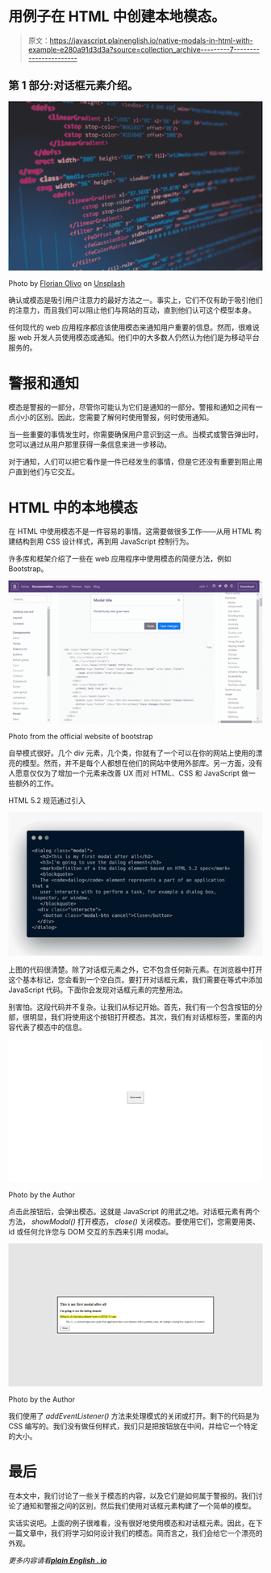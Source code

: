 # 用例子在 HTML 中创建本地模态。

> 原文：<https://javascript.plainenglish.io/native-modals-in-html-with-example-e280a91d3d3a?source=collection_archive---------7----------------------->

## 第 1 部分:对话框元素介绍。

![](img/6a435ecfb08b8d7a9aae1347066484b3.png)

Photo by [Florian Olivo](https://unsplash.com/@florianolv?utm_source=medium&utm_medium=referral) on [Unsplash](https://unsplash.com?utm_source=medium&utm_medium=referral)

确认或模态是吸引用户注意力的最好方法之一。事实上，它们不仅有助于吸引他们的注意力，而且我们可以阻止他们与网站的互动，直到他们认可这个模型本身。

任何现代的 web 应用程序都应该使用模态来通知用户重要的信息。然而，很难说服 web 开发人员使用模态或通知。他们中的大多数人仍然认为他们是为移动平台服务的。

# 警报和通知

模态是警报的一部分，尽管你可能认为它们是通知的一部分。警报和通知之间有一点小小的区别。因此，您需要了解何时使用警报，何时使用通知。

当一些重要的事情发生时，你需要确保用户意识到这一点。当模式或警告弹出时，您可以通过从用户那里获得一条信息来进一步移动。

对于通知，人们可以把它看作是一件已经发生的事情，但是它还没有重要到阻止用户直到他们与它交互。

# HTML 中的本地模态

在 HTML 中使用模态不是一件容易的事情。这需要做很多工作——从用 HTML 构建结构到用 CSS 设计样式，再到用 JavaScript 控制行为。

许多库和框架介绍了一些在 web 应用程序中使用模态的简便方法，例如 Bootstrap。

![](img/91d0ba75d48e8df5b55153b427fbd6aa.png)

Photo from the official website of bootstrap

自举模式很好。几个 div 元素，几个类，你就有了一个可以在你的网站上使用的漂亮的模型。然而，并不是每个人都想在他们的网站中使用外部库。另一方面，没有人愿意仅仅为了增加一个元素来改善 UX 而对 HTML、CSS 和 JavaScript 做一些额外的工作。

HTML 5.2 规范通过引入<dialog>元素解决了这个问题，他们将其定义为应用程序的一部分，用户可以与之交互来执行任务。例如，对话框、检查器或窗口，如下所示。</dialog>

![](img/248e153f3fd7183c99365732de3331b1.png)

上图的代码很清楚。除了对话框元素之外，它不包含任何新元素。在浏览器中打开这个基本标记，您会看到一个空白页。要打开对话框元素，我们需要在等式中添加 JavaScript 代码。下面你会发现对话框元素的完整用法。

别害怕。这段代码并不复杂。让我们从标记开始。首先，我们有一个包含按钮的分部，很明显，我们将使用这个按钮打开模态。其次，我们有对话框标签，里面的内容代表了模态中的信息。

![](img/1ae9fe00f3ce4e635aa1e5fed9a5fe08.png)

Photo by the Author

点击此按钮后，会弹出模态。这就是 JavaScript 的用武之地。对话框元素有两个方法， *showModal()* 打开模态， *close()* 关闭模态。要使用它们，您需要用类、id 或任何允许您与 DOM 交互的东西来引用 modal。

![](img/7fabd66c5f8a28d9a59a96430040fc41.png)

Photo by the Author

我们使用了 *addEventListener()* 方法来处理模式的关闭或打开。剩下的代码是为 CSS 编写的。我们没有做任何样式，我们只是把按钮放在中间，并给它一个特定的大小。

# 最后

在本文中，我们讨论了一些关于模态的内容，以及它们是如何属于警报的。我们讨论了通知和警报之间的区别，然后我们使用对话框元素构建了一个简单的模型。

实话实说吧。上面的例子很难看，没有很好地使用模态和对话框元素。因此，在下一篇文章中，我们将学习如何设计我们的模态。简而言之，我们会给它一个漂亮的外观。

*更多内容请看*[***plain English . io***](http://plainenglish.io/)
